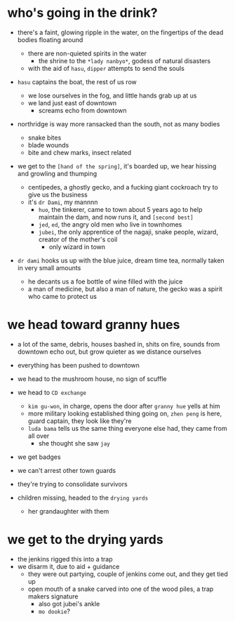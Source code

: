 # who's going in the drink?
- there's a faint, glowing ripple in the water, on the fingertips of the dead bodies floating around
    - there are non-quieted spirits in the water
        - the shrine to the `*lady nanbyo*`, godess of natural disasters
    - with the aid of `hasu`, `dipper` attempts to send the souls

- `hasu` captains the boat, the rest of us row
    - we lose ourselves in the fog, and little hands grab up at us
    - we land just east of downtown
        - screams echo from downtown

- northridge is way more ransacked than the south, not as many bodies
    - snake bites
    - blade wounds
    - bite and chew marks, insect related

- we get to the `[hand of the spring]`, it's boarded up, we hear hissing and growling and thumping
    - centipedes, a ghostly gecko, and a fucking giant cockroach try to give us the business
    - it's `dr Dami`, my mannnn
        - `huo`, the tinkerer, came to town about 5 years ago to help maintain the dam, and now runs it, and `[second best]`
        - `jed`, `ed`, the angry old men who live in townhomes
        - `jubei`, the only apprentice of the nagaji, snake people, wizard, creator of the mother's coil
            - only wizard in town

- `dr dami` hooks us up with the blue juice, dream time tea, normally taken in very small amounts
    - he decants us a foe bottle of wine filled with the juice
    - a man of medicine, but also a man of nature, the gecko was a spirit who came to protect us

# we head toward granny hues
- a lot of the same, debris, houses bashed in, shits on fire, sounds from downtown echo out, but grow quieter as we distance ourselves
- everything has been pushed to downtown

- we head to the mushroom house, no sign of scuffle

- we head to `CD exchange`
    - `kim gu-won`, in charge, opens the door after `granny hue` yells at him
    - more military looking established thing going on, `zhen peng` is here, guard captain, they look like they're 
    - `luda bama` tells us the same thing everyone else had, they came from all over
        - she thought she saw `jay`

- we get badges
- we can't arrest other town guards
- they're trying to consolidate survivors

- children missing, headed to the `drying yards`
    - her grandaughter with them

# we get to the drying yards
- the jenkins rigged this into a trap
- we disarm it, due to aid + guidance
    - they were out partying, couple of jenkins come out, and they get tied up
    - open mouth of a snake carved into one of the wood piles, a trap makers signature
        - also got jubei's ankle
        - `mo dookie`?
